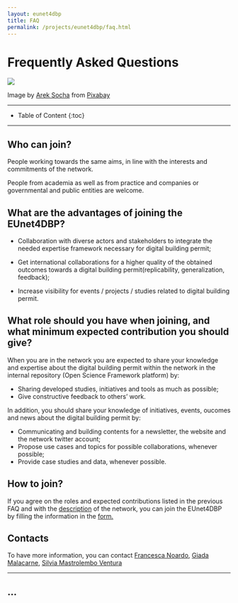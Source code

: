 ```yaml
---
layout: eunet4dbp
title: FAQ
permalink: /projects/eunet4dbp/faq.html
---
```




<h1>Frequently Asked Questions</h1>


<div class="row">
  <div class="col-sm-12 col-xs-12"><img class="img-responsive" src="{{ "/projects/eunet4dbp/img/question-mark.jpg" }}" style="max-height: 500px"></div>
</div>

Image by [Arek Socha](https://pixabay.com/users/qimono-1962238/?utm_source=link-attribution&utm_medium=referral&utm_campaign=image&utm_content=3470783) from [Pixabay](https://pixabay.com) 


- - -

* Table of Content
{:toc}

- - -


## Who can join?

People working towards the same aims, in line with the interests and commitments of the network.

People from academia as well as from practice and companies or governmental and public entities are welcome.


## What are the **advantages** of joining the EUnet4DBP?

- Collaboration with diverse actors and stakeholders to integrate the needed expertise
framework necessary for digital building permit;

- Get international collaborations for a higher quality of the obtained outcomes towards a digital building permit(replicability, generalization, feedback);

- Increase visibility for events / projects / studies related to digital building permit.

## What **role** should you have when joining, and what minimum **expected contribution** you should give?

When you are in the network you are expected to share your knowledge and expertise about the digital building permit within the network in the internal repository (Open Science Framework platform) by:

- Sharing developed studies, initiatives and tools as much as possible;
- Give constructive feedback to others’ work.

In addition, you should share your knowledge of initiatives, events, oucomes and news about the digital building permit by:

- Communicating and building contents for a newsletter, the website and the network
twitter account;
- Propose use cases and topics for possible collaborations, whenever possible;
- Provide case studies and data, whenever possible.

## How to join?

If you agree on the roles and expected contributions listed in the previous FAQ and with the [description](https://3d.bk.tudelft.nl/projects/eunet4dbp/about.html) of the network, you can join the EUnet4DBP by  filling the information in the [form.](https://tudelft3d.typeform.com/to/nQPWVQXl)

## Contacts

To have more information, you can contact [Francesca Noardo](mailto:f.noardo@tudelft.nl), [Giada Malacarne](mailto:giada.malacarne@frunhofer.it), [Silvia Mastrolembo Ventura](mailto:silvia.mastrolemboventura@unibs.it)

-------------------

<!--## What do you mean with "digital building permit"?-->

## ...